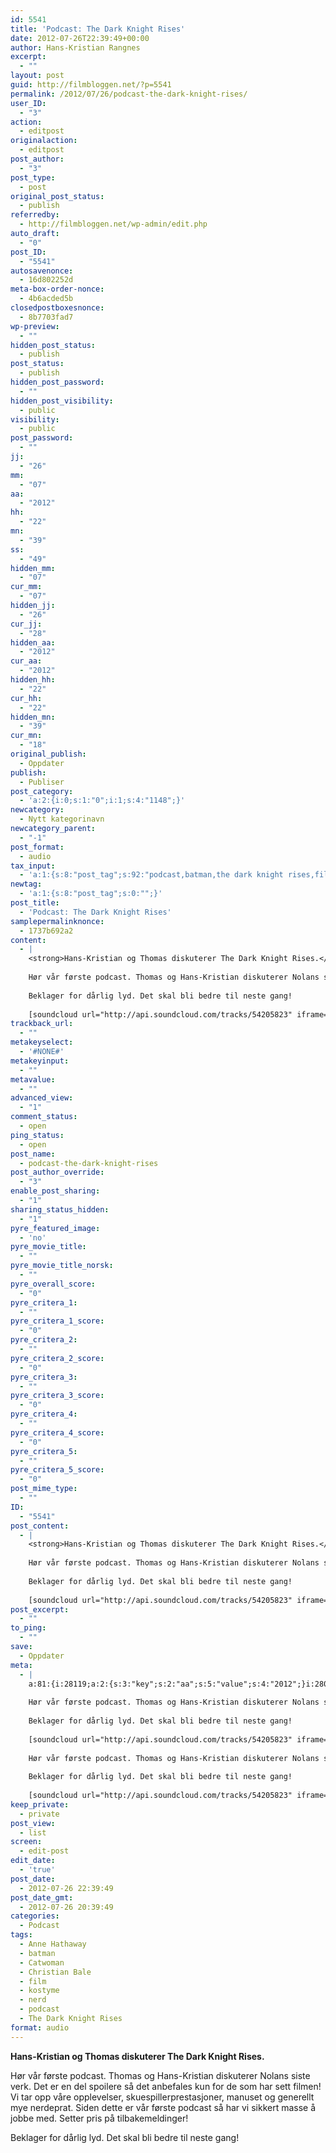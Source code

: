 ```yaml
---
id: 5541
title: 'Podcast: The Dark Knight Rises'
date: 2012-07-26T22:39:49+00:00
author: Hans-Kristian Rangnes
excerpt:
  - ""
layout: post
guid: http://filmbloggen.net/?p=5541
permalink: /2012/07/26/podcast-the-dark-knight-rises/
user_ID:
  - "3"
action:
  - editpost
originalaction:
  - editpost
post_author:
  - "3"
post_type:
  - post
original_post_status:
  - publish
referredby:
  - http://filmbloggen.net/wp-admin/edit.php
auto_draft:
  - "0"
post_ID:
  - "5541"
autosavenonce:
  - 16d802252d
meta-box-order-nonce:
  - 4b6acded5b
closedpostboxesnonce:
  - 8b7703fad7
wp-preview:
  - ""
hidden_post_status:
  - publish
post_status:
  - publish
hidden_post_password:
  - ""
hidden_post_visibility:
  - public
visibility:
  - public
post_password:
  - ""
jj:
  - "26"
mm:
  - "07"
aa:
  - "2012"
hh:
  - "22"
mn:
  - "39"
ss:
  - "49"
hidden_mm:
  - "07"
cur_mm:
  - "07"
hidden_jj:
  - "26"
cur_jj:
  - "28"
hidden_aa:
  - "2012"
cur_aa:
  - "2012"
hidden_hh:
  - "22"
cur_hh:
  - "22"
hidden_mn:
  - "39"
cur_mn:
  - "18"
original_publish:
  - Oppdater
publish:
  - Publiser
post_category:
  - 'a:2:{i:0;s:1:"0";i:1;s:4:"1148";}'
newcategory:
  - Nytt kategorinavn
newcategory_parent:
  - "-1"
post_format:
  - audio
tax_input:
  - 'a:1:{s:8:"post_tag";s:92:"podcast,batman,the dark knight rises,film,nerd,christian bale,anne hathaway,catwoman,kostyme";}'
newtag:
  - 'a:1:{s:8:"post_tag";s:0:"";}'
post_title:
  - 'Podcast: The Dark Knight Rises'
samplepermalinknonce:
  - 1737b692a2
content:
  - |
    <strong>Hans-Kristian og Thomas diskuterer The Dark Knight Rises.</strong><!--more-->
    
    Hør vår første podcast. Thomas og Hans-Kristian diskuterer Nolans siste verk. Det er en del spoilere så det anbefales kun for de som har sett filmen! Vi tar opp våre opplevelser, skuespillerprestasjoner, manuset og generellt mye nerdeprat. Siden dette er vår første podcast så har vi sikkert masse å jobbe med. Setter pris på tilbakemeldinger!
    
    Beklager for dårlig lyd. Det skal bli bedre til neste gang!
    
    [soundcloud url="http://api.soundcloud.com/tracks/54205823" iframe="true" /]
trackback_url:
  - ""
metakeyselect:
  - '#NONE#'
metakeyinput:
  - ""
metavalue:
  - ""
advanced_view:
  - "1"
comment_status:
  - open
ping_status:
  - open
post_name:
  - podcast-the-dark-knight-rises
post_author_override:
  - "3"
enable_post_sharing:
  - "1"
sharing_status_hidden:
  - "1"
pyre_featured_image:
  - 'no'
pyre_movie_title:
  - ""
pyre_movie_title_norsk:
  - ""
pyre_overall_score:
  - "0"
pyre_critera_1:
  - ""
pyre_critera_1_score:
  - "0"
pyre_critera_2:
  - ""
pyre_critera_2_score:
  - "0"
pyre_critera_3:
  - ""
pyre_critera_3_score:
  - "0"
pyre_critera_4:
  - ""
pyre_critera_4_score:
  - "0"
pyre_critera_5:
  - ""
pyre_critera_5_score:
  - "0"
post_mime_type:
  - ""
ID:
  - "5541"
post_content:
  - |
    <strong>Hans-Kristian og Thomas diskuterer The Dark Knight Rises.</strong><!--more-->
    
    Hør vår første podcast. Thomas og Hans-Kristian diskuterer Nolans siste verk. Det er en del spoilere så det anbefales kun for de som har sett filmen! Vi tar opp våre opplevelser, skuespillerprestasjoner, manuset og generellt mye nerdeprat. Siden dette er vår første podcast så har vi sikkert masse å jobbe med. Setter pris på tilbakemeldinger!
    
    Beklager for dårlig lyd. Det skal bli bedre til neste gang!
    
    [soundcloud url="http://api.soundcloud.com/tracks/54205823" iframe="true" /]
post_excerpt:
  - ""
to_ping:
  - ""
save:
  - Oppdater
meta:
  - |
    a:81:{i:28119;a:2:{s:3:"key";s:2:"aa";s:5:"value";s:4:"2012";}i:28098;a:2:{s:3:"key";s:6:"action";s:5:"value";s:11:"inline-save";}i:28151;a:2:{s:3:"key";s:13:"advanced_view";s:5:"value";s:1:"1";}i:28107;a:2:{s:3:"key";s:13:"autosavenonce";s:5:"value";s:10:"80eba4a456";}i:28105;a:2:{s:3:"key";s:10:"auto_draft";s:5:"value";s:1:"0";}i:28109;a:2:{s:3:"key";s:20:"closedpostboxesnonce";s:5:"value";s:10:"59f14e3b8b";}i:28152;a:2:{s:3:"key";s:14:"comment_status";s:5:"value";s:4:"open";}i:28144;a:2:{s:3:"key";s:7:"content";s:5:"value";s:586:"<strong>Hans-Kristian og Thomas diskuterer The Dark Knight Rises.</strong><!--more-->
    
    Hør vår første podcast. Thomas og Hans-Kristian diskuterer Nolans siste verk. Det er en del spoilere så det anbefales kun for de som har sett filmen! Vi tar opp våre opplevelser, skuespillerprestasjoner, manuset og generellt mye nerdeprat. Siden dette er vår første podcast så har vi sikkert masse å jobbe med. Setter pris på tilbakemeldinger!
    
    Beklager for dårlig lyd. Det skal bli bedre til neste gang!
    
    [soundcloud url="http://api.soundcloud.com/tracks/54205823" iframe="true" /]";}i:28128;a:2:{s:3:"key";s:6:"cur_aa";s:5:"value";s:4:"2012";}i:28130;a:2:{s:3:"key";s:6:"cur_hh";s:5:"value";s:2:"22";}i:28126;a:2:{s:3:"key";s:6:"cur_jj";s:5:"value";s:2:"26";}i:28124;a:2:{s:3:"key";s:6:"cur_mm";s:5:"value";s:2:"07";}i:28132;a:2:{s:3:"key";s:6:"cur_mn";s:5:"value";s:2:"45";}i:28193;a:2:{s:3:"key";s:9:"edit_date";s:5:"value";s:4:"true";}i:28156;a:2:{s:3:"key";s:19:"enable_post_sharing";s:5:"value";s:1:"1";}i:28145;a:2:{s:3:"key";s:7:"excerpt";s:5:"value";s:0:"";}i:28120;a:2:{s:3:"key";s:2:"hh";s:5:"value";s:2:"22";}i:28127;a:2:{s:3:"key";s:9:"hidden_aa";s:5:"value";s:4:"2012";}i:28129;a:2:{s:3:"key";s:9:"hidden_hh";s:5:"value";s:2:"22";}i:28125;a:2:{s:3:"key";s:9:"hidden_jj";s:5:"value";s:2:"26";}i:28123;a:2:{s:3:"key";s:9:"hidden_mm";s:5:"value";s:2:"07";}i:28131;a:2:{s:3:"key";s:9:"hidden_mn";s:5:"value";s:2:"39";}i:28113;a:2:{s:3:"key";s:20:"hidden_post_password";s:5:"value";s:0:"";}i:28111;a:2:{s:3:"key";s:18:"hidden_post_status";s:5:"value";s:7:"publish";}i:28114;a:2:{s:3:"key";s:22:"hidden_post_visibility";s:5:"value";s:6:"public";}i:28173;a:2:{s:3:"key";s:2:"ID";s:5:"value";s:4:"5541";}i:28117;a:2:{s:3:"key";s:2:"jj";s:5:"value";s:2:"26";}i:28188;a:2:{s:3:"key";s:12:"keep_private";s:5:"value";s:7:"private";}i:28108;a:2:{s:3:"key";s:20:"meta-box-order-nonce";s:5:"value";s:10:"998572b663";}i:28148;a:2:{s:3:"key";s:12:"metakeyinput";s:5:"value";s:0:"";}i:28147;a:2:{s:3:"key";s:13:"metakeyselect";s:5:"value";s:6:"#NONE#";}i:28149;a:2:{s:3:"key";s:9:"metavalue";s:5:"value";s:0:"";}i:28118;a:2:{s:3:"key";s:2:"mm";s:5:"value";s:2:"07";}i:28121;a:2:{s:3:"key";s:2:"mn";s:5:"value";s:2:"39";}i:28136;a:2:{s:3:"key";s:11:"newcategory";s:5:"value";s:17:"Nytt kategorinavn";}i:28137;a:2:{s:3:"key";s:18:"newcategory_parent";s:5:"value";s:2:"-1";}i:28099;a:2:{s:3:"key";s:14:"originalaction";s:5:"value";s:8:"editpost";}i:28102;a:2:{s:3:"key";s:20:"original_post_status";s:5:"value";s:7:"publish";}i:28133;a:2:{s:3:"key";s:16:"original_publish";s:5:"value";s:8:"Oppdater";}i:28153;a:2:{s:3:"key";s:11:"ping_status";s:5:"value";s:4:"open";}i:28100;a:2:{s:3:"key";s:11:"post_author";s:5:"value";s:1:"3";}i:28155;a:2:{s:3:"key";s:20:"post_author_override";s:5:"value";s:1:"3";}i:28174;a:2:{s:3:"key";s:12:"post_content";s:5:"value";s:586:"<strong>Hans-Kristian og Thomas diskuterer The Dark Knight Rises.</strong><!--more-->
    
    Hør vår første podcast. Thomas og Hans-Kristian diskuterer Nolans siste verk. Det er en del spoilere så det anbefales kun for de som har sett filmen! Vi tar opp våre opplevelser, skuespillerprestasjoner, manuset og generellt mye nerdeprat. Siden dette er vår første podcast så har vi sikkert masse å jobbe med. Setter pris på tilbakemeldinger!
    
    Beklager for dårlig lyd. Det skal bli bedre til neste gang!
    
    [soundcloud url="http://api.soundcloud.com/tracks/54205823" iframe="true" /]";}i:28194;a:2:{s:3:"key";s:9:"post_date";s:5:"value";s:19:"2012-07-26 22:39:49";}i:28195;a:2:{s:3:"key";s:13:"post_date_gmt";s:5:"value";s:19:"2012-07-26 20:39:49";}i:28175;a:2:{s:3:"key";s:12:"post_excerpt";s:5:"value";s:0:"";}i:28139;a:2:{s:3:"key";s:11:"post_format";s:5:"value";s:5:"audio";}i:28106;a:2:{s:3:"key";s:7:"post_ID";s:5:"value";s:4:"5541";}i:28172;a:2:{s:3:"key";s:14:"post_mime_type";s:5:"value";s:0:"";}i:28154;a:2:{s:3:"key";s:9:"post_name";s:5:"value";s:29:"podcast-the-dark-knight-rises";}i:28116;a:2:{s:3:"key";s:13:"post_password";s:5:"value";s:0:"";}i:28112;a:2:{s:3:"key";s:11:"post_status";s:5:"value";s:7:"publish";}i:28142;a:2:{s:3:"key";s:10:"post_title";s:5:"value";s:30:"Podcast: The Dark Knight Rises";}i:28101;a:2:{s:3:"key";s:9:"post_type";s:5:"value";s:4:"post";}i:28191;a:2:{s:3:"key";s:9:"post_view";s:5:"value";s:4:"list";}i:28134;a:2:{s:3:"key";s:7:"publish";s:5:"value";s:8:"Publiser";}i:28162;a:2:{s:3:"key";s:14:"pyre_critera_1";s:5:"value";s:0:"";}i:28163;a:2:{s:3:"key";s:20:"pyre_critera_1_score";s:5:"value";s:1:"0";}i:28164;a:2:{s:3:"key";s:14:"pyre_critera_2";s:5:"value";s:0:"";}i:28165;a:2:{s:3:"key";s:20:"pyre_critera_2_score";s:5:"value";s:1:"0";}i:28166;a:2:{s:3:"key";s:14:"pyre_critera_3";s:5:"value";s:0:"";}i:28167;a:2:{s:3:"key";s:20:"pyre_critera_3_score";s:5:"value";s:1:"0";}i:28168;a:2:{s:3:"key";s:14:"pyre_critera_4";s:5:"value";s:0:"";}i:28169;a:2:{s:3:"key";s:20:"pyre_critera_4_score";s:5:"value";s:1:"0";}i:28170;a:2:{s:3:"key";s:14:"pyre_critera_5";s:5:"value";s:0:"";}i:28171;a:2:{s:3:"key";s:20:"pyre_critera_5_score";s:5:"value";s:1:"0";}i:28158;a:2:{s:3:"key";s:19:"pyre_featured_image";s:5:"value";s:2:"no";}i:28159;a:2:{s:3:"key";s:16:"pyre_movie_title";s:5:"value";s:0:"";}i:28160;a:2:{s:3:"key";s:22:"pyre_movie_title_norsk";s:5:"value";s:0:"";}i:28161;a:2:{s:3:"key";s:18:"pyre_overall_score";s:5:"value";s:1:"0";}i:28103;a:2:{s:3:"key";s:10:"referredby";s:5:"value";s:72:"http://filmbloggen.net/wp-admin/post.php?post=5541&action=edit&message=1";}i:28143;a:2:{s:3:"key";s:20:"samplepermalinknonce";s:5:"value";s:10:"827874a822";}i:28179;a:2:{s:3:"key";s:4:"save";s:5:"value";s:8:"Oppdater";}i:28192;a:2:{s:3:"key";s:6:"screen";s:5:"value";s:9:"edit-post";}i:28157;a:2:{s:3:"key";s:21:"sharing_status_hidden";s:5:"value";s:1:"1";}i:28122;a:2:{s:3:"key";s:2:"ss";s:5:"value";s:2:"49";}i:28176;a:2:{s:3:"key";s:7:"to_ping";s:5:"value";s:0:"";}i:28146;a:2:{s:3:"key";s:13:"trackback_url";s:5:"value";s:0:"";}i:28097;a:2:{s:3:"key";s:7:"user_ID";s:5:"value";s:1:"3";}i:28115;a:2:{s:3:"key";s:10:"visibility";s:5:"value";s:6:"public";}i:28110;a:2:{s:3:"key";s:10:"wp-preview";s:5:"value";s:0:"";}}
keep_private:
  - private
post_view:
  - list
screen:
  - edit-post
edit_date:
  - 'true'
post_date:
  - 2012-07-26 22:39:49
post_date_gmt:
  - 2012-07-26 20:39:49
categories:
  - Podcast
tags:
  - Anne Hathaway
  - batman
  - Catwoman
  - Christian Bale
  - film
  - kostyme
  - nerd
  - podcast
  - The Dark Knight Rises
format: audio
---
```

**Hans-Kristian og Thomas diskuterer The Dark Knight Rises.**<!--more-->

Hør vår første podcast. Thomas og Hans-Kristian diskuterer Nolans siste verk. Det er en del spoilere så det anbefales kun for de som har sett filmen! Vi tar opp våre opplevelser, skuespillerprestasjoner, manuset og generellt mye nerdeprat. Siden dette er vår første podcast så har vi sikkert masse å jobbe med. Setter pris på tilbakemeldinger!

Beklager for dårlig lyd. Det skal bli bedre til neste gang!